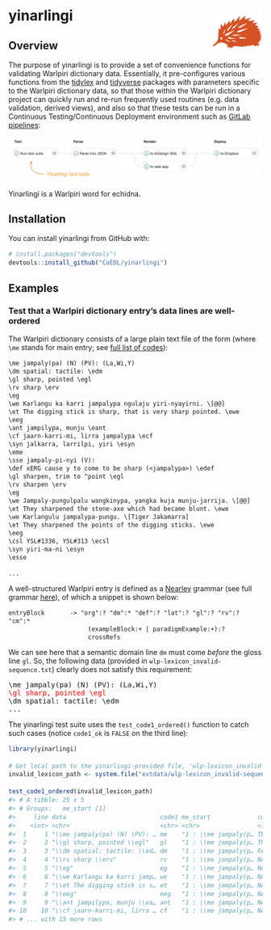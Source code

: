
<!-- README.md is generated from README.Rmd. Please edit that file -->

# yinarlingi <img src="man/figures/yinarlingi.png" align="right" width="100px" />

## Overview

The purpose of yinarlingi is to provide a set of convenience functions
for validating Warlpiri dictionary data. Essentially, it pre-configures
various functions from the [tidylex](https://coedl.github.io/tidylex/)
and [tidyverse](https://www.tidyverse.org/) packages with parameters
specific to the Warlpiri dictionary data, so that those within the
Warlpiri dictionary project can quickly run and re-run frequently used
routines (e.g. data validation, derived views), and also so that these
tests can be run in a Continuous Testing/Continuous Deployment
environment such as [GitLab pipelines](https://docs.gitlab.com/ee/ci/):

![Pipeline](man/figures/pipeline.png)

Yinarlingi is a Warlpiri word for echidna.

## Installation

You can install yinarlingi from GitHub with:

``` r
# install.packages("devtools")
devtools::install_github("CoEDL/yinarlingi")
```

## Examples

### Test that a Warlpiri dictionary entry’s data lines are well-ordered

The Warlpiri dictionary consists of a large plain text file of the form
(where `\me` stands for main entry; see [full list of
codes](https://github.com/CoEDL/yinarlingi/blob/master/inst/structures/wlp_code-definitions.csv)):

    \me jampaly(pa) (N) (PV): (La,Wi,Y)
    \dm spatial: tactile: \edm
    \gl sharp, pointed \egl
    \rv sharp \erv
    \eg
    \we Karlangu ka karri jampalypa ngulaju yiri-nyayirni. \[@@]
    \et The digging stick is sharp, that is very sharp pointed. \ewe
    \eeg
    \ant jampilypa, munju \eant
    \cf jaarn-karri-mi, lirra jampalypa \ecf
    \syn jalkarra, larrilpi, yiri \esyn
    \eme
    \sse jampaly-pi-nyi (V):
    \def xERG cause y to come to be sharp (<jampalypa>) \edef
    \gl sharpen, trim to ^point \egl
    \rv sharpen \erv
    \eg
    \we Jampaly-pungulpalu wangkinypa, yangka kuja munju-jarrija. \[@@]
    \et They sharpened the stone-axe which had became blunt. \ewe
    \we Karlangulu jampalypa-pungu. \[Tiger Jakamarra]
    \et They sharpened the points of the digging sticks. \ewe
    \eeg
    \csl YSL#1336, YSL#313 \ecsl
    \syn yiri-ma-ni \esyn
    \esse
    
    ...

A well-structured Warlpiri entry is defined as a
[Nearley](https://nearley.js.org/) grammar (see full grammar
[here](https://github.com/CoEDL/yinarlingi/blob/master/inst/structures/wlp_skeleton-simple.ne)),
of which a snippet is shown below:

``` nearley
entryBlock       -> "org":? "dm":* "def":? "lat":? "gl":? "rv":? "cm":*
                      (exampleBlock:+ | paradigmExample:+):?
                      crossRefs
```

We can see here that a semantic domain line `dm` must come *before* the
gloss line `gl`. So, the following data (provided in
`wlp-lexicon_invalid-sequence.txt`) clearly does not satisfy this
requirement:

<pre>
\me jampaly(pa) (N) (PV): (La,Wi,Y)
<span style="color:red">\gl sharp, pointed \egl</span>
\dm spatial: tactile: \edm
...
</pre>

The yinarlingi test suite uses the `test_code1_ordered()` function to
catch such cases (notice `code1_ok` is `FALSE` on the third line):

``` r
library(yinarlingi)

# Get local path to the yinarlingi-provided file, 'wlp-lexicon_invalid-sequence.txt'
invalid_lexicon_path <- system.file("extdata/wlp-lexicon_invalid-sequence.txt", package = "yinarlingi")

test_code1_ordered(invalid_lexicon_path)
#> # A tibble: 25 x 5
#> # Groups:   me_start [1]
#>     line data                          code1 me_start             code1_ok
#>    <int> <chr>                         <chr> <chr>                <lgl>   
#>  1     1 "\\me jampaly(pa) (N) (PV): … me    "1 : \\me jampaly(p… TRUE    
#>  2     2 "\\gl sharp, pointed \\egl"   gl    "1 : \\me jampaly(p… TRUE    
#>  3     3 "\\dm spatial: tactile: \\ed… dm    "1 : \\me jampaly(p… FALSE   
#>  4     4 "\\rv sharp \\erv"            rv    "1 : \\me jampaly(p… NA      
#>  5     5 "\\eg"                        eg    "1 : \\me jampaly(p… NA      
#>  6     6 "\\we Karlangu ka karri jamp… we    "1 : \\me jampaly(p… NA      
#>  7     7 "\\et The digging stick is s… et    "1 : \\me jampaly(p… NA      
#>  8     8 "\\eeg"                       eeg   "1 : \\me jampaly(p… NA      
#>  9     9 "\\ant jampilypa, munju \\ea… ant   "1 : \\me jampaly(p… NA      
#> 10    10 "\\cf jaarn-karri-mi, lirra … cf    "1 : \\me jampaly(p… NA      
#> # ... with 15 more rows
```
